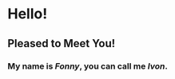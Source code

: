 # Hello!<br />
## Pleased to Meet You!<br />
### My name is **_Fonny_**, you can call me **_Ivon_**.<br />